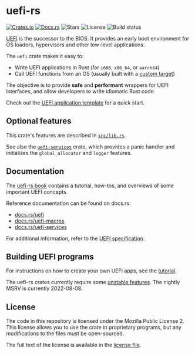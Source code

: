 # uefi-rs

[![Crates.io](https://img.shields.io/crates/v/uefi)](https://crates.io/crates/uefi)
[![Docs.rs](https://docs.rs/uefi/badge.svg)](https://docs.rs/uefi)
![Stars](https://img.shields.io/github/stars/rust-osdev/uefi-rs)
![License](https://img.shields.io/github/license/rust-osdev/uefi-rs)
![Build status](https://github.com/rust-osdev/uefi-rs/workflows/Rust/badge.svg)

[UEFI] is the successor to the BIOS. It provides an early boot environment for
OS loaders, hypervisors and other low-level applications.

The `uefi` crate makes it easy to:
- Write UEFI applications in Rust (for `i686`, `x86_64`, or `aarch64`)
- Call UEFI functions from an OS (usually built with a [custom target][rustc-custom])

The objective is to provide **safe** and **performant** wrappers for UEFI interfaces,
and allow developers to write idiomatic Rust code.

Check out the [UEFI application template] for a quick start.

[UEFI]: https://en.wikipedia.org/wiki/Unified_Extensible_Firmware_Interface
[rustc-custom]: https://doc.rust-lang.org/rustc/targets/custom.html
[UEFI application template]: https://github.com/rust-osdev/uefi-rs/tree/HEAD/template

## Optional features

This crate's features are described in [`src/lib.rs`].
  
See also the [`uefi-services`] crate, which provides a panic handler and
initializes the `global_allocator` and `logger` features.

[`src/lib.rs`]: src/lib.rs
[`uefi-services`]: https://crates.io/crates/uefi-services

## Documentation

The [uefi-rs book] contains a tutorial, how-tos, and overviews of some
important UEFI concepts.

Reference documentation can be found on docs.rs:
- [docs.rs/uefi](https://docs.rs/uefi)
- [docs.rs/uefi-macros](https://docs.rs/uefi-macros)
- [docs.rs/uefi-services](https://docs.rs/uefi-services)

For additional information, refer to the [UEFI specification][spec].

[spec]: http://www.uefi.org/specifications
[uefi-rs book]: https://rust-osdev.github.io/uefi-rs/HEAD

## Building UEFI programs

For instructions on how to create your own UEFI apps, see the [tutorial].

The uefi-rs crates currently require some [unstable features].
The nightly MSRV is currently 2022-08-08.

[unstable features]: https://github.com/rust-osdev/uefi-rs/issues/452
[tutorial]: https://rust-osdev.github.io/uefi-rs/HEAD/tutorial/introduction.html

## License

The code in this repository is licensed under the Mozilla Public License 2.
This license allows you to use the crate in proprietary programs, but any modifications to the files must be open-sourced.

The full text of the license is available in the [license file](LICENSE).
